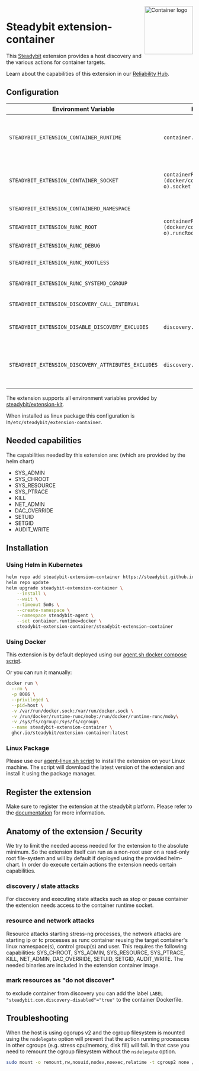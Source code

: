 <img src="./logo.svg" height="130" align="right" alt="Container logo">

# Steadybit extension-container

This [Steadybit](https://www.steadybit.com/) extension provides a host discovery and the various actions for container
targets.

Learn about the capabilities of this extension in
our [Reliability Hub](https://hub.steadybit.com/extension/com.steadybit.extension_container).

## Configuration

| Environment Variable                                | Helm value                                             | Meaning                                                                                                                    | Required | Default |
|-----------------------------------------------------|--------------------------------------------------------|----------------------------------------------------------------------------------------------------------------------------|----------|---------|
| `STEADYBIT_EXTENSION_CONTAINER_RUNTIME`             | `container.runtime`                                    | The container runtime to user either `docker`, `containerd` or `cri-o`. Will be automatically configured if not specified. | yes      | (auto)  |
| `STEADYBIT_EXTENSION_CONTAINER_SOCKET`              | `containerRuntimes.(docker/containerd/cri-o).socket`   | The socket used to connect to the container runtime. Will be automatically configured if not specified.                    | yes      | (auto)  |
| `STEADYBIT_EXTENSION_CONTAINERD_NAMESPACE`          |                                                        | The containerd namespace to use.                                                                                           | yes      | k8s.io  |
| `STEADYBIT_EXTENSION_RUNC_ROOT`                     | `containerRuntimes.(docker/containerd/cri-o).runcRoot` | The runc root to use.                                                                                                      | yes      | (auto)  |
| `STEADYBIT_EXTENSION_RUNC_DEBUG`                    |                                                        | Activate debug mode for runc.                                                                                              | yes      | k8s.io  |
| `STEADYBIT_EXTENSION_RUNC_ROOTLESS`                 |                                                        | Set value for runc --rootless parameter                                                                                    | yes      | k8s.io  |
| `STEADYBIT_EXTENSION_RUNC_SYSTEMD_CGROUP`           |                                                        | Set value for runc --systemd-cgroup parameter                                                                              | yes      | k8s.io  |
| `STEADYBIT_EXTENSION_DISCOVERY_CALL_INTERVAL`       |                                                        | Interval for container discovery                                                                                           | false    | `30s`   |
| `STEADYBIT_EXTENSION_DISABLE_DISCOVERY_EXCLUDES`    | `discovery.disableExcludes`                            | Ignore discovery excludes specified by `steadybit.com/discovery-disabled`                                                  | false    | `false` |
| `STEADYBIT_EXTENSION_DISCOVERY_ATTRIBUTES_EXCLUDES` | `discovery.attributes.excludes`                        | List of Target Attributes which will be excluded during discovery. Checked by key equality and supporting trailing "*"     | false    |         |

The extension supports all environment variables provided by [steadybit/extension-kit](https://github.com/steadybit/extension-kit#environment-variables).

When installed as linux package this configuration is in`/etc/steadybit/extension-container`.

## Needed capabilities

The capabilities needed by this extension are: (which are provided by the helm chart)

- SYS_ADMIN
- SYS_CHROOT
- SYS_RESOURCE
- SYS_PTRACE
- KILL
- NET_ADMIN
- DAC_OVERRIDE
- SETUID
- SETGID
- AUDIT_WRITE

## Installation

### Using Helm in Kubernetes

```sh
helm repo add steadybit-extension-container https://steadybit.github.io/extension-container
helm repo update
helm upgrade steadybit-extension-container \
    --install \
    --wait \
    --timeout 5m0s \
    --create-namespace \
    --namespace steadybit-agent \
    --set container.runtime=docker \
    steadybit-extension-container/steadybit-extension-container
```

### Using Docker

This extension is by default deployed using
our [agent.sh docker compose script](https://docs.steadybit.com/install-and-configure/install-agent/install-as-docker-container).

Or you can run it manually:

```sh
docker run \
  --rm \
  -p 8086 \
  --privileged \
  --pid=host \
  -v /var/run/docker.sock:/var/run/docker.sock \
  -v /run/docker/runtime-runc/moby:/run/docker/runtime-runc/moby\
  -v /sys/fs/cgroup:/sys/fs/cgroup\
  --name steadybit-extension-container \
  ghcr.io/steadybit/extension-container:latest
```

### Linux Package

Please use our [agent-linux.sh script](https://docs.steadybit.com/install-and-configure/install-agent/install-on-linux-hosts) to install the
extension on your Linux machine.
The script will download the latest version of the extension and install it using the package manager.

## Register the extension

Make sure to register the extension at the steadybit platform. Please refer to
the [documentation](https://docs.steadybit.com/integrate-with-steadybit/extensions/extension-installation) for more
information.

## Anatomy of the extension / Security

We try to limit the needed access needed for the extension to the absolute minimum. So the extension itself can run as a
non-root user on a read-only root file-system and will by default if deployed using the provided helm-chart.
In order do execute certain actions the extension needs certain capabilities.

### discovery / state attacks

For discovery and executing state attacks such as stop or pause container the extension needs access to the container
runtime socket.

### resource and network attacks

Resource attacks starting stress-ng processes, the network attacks are starting ip or tc processes as runc container
reusing the target container's linux namespace(s), control group(s) and user.
This requires the following capabilities: SYS_CHROOT, SYS_ADMIN, SYS_RESOURCE, SYS_PTRACE, KILL, NET_ADMIN, DAC_OVERRIDE, SETUID,
SETGID, AUDIT_WRITE.
The needed binaries are included in the extension container image.

### mark resources as "do not discover"

to exclude container from discovery you can add the label `LABEL "steadybit.com.discovery-disabled"="true"` to the container Dockerfile.

## Troubleshooting

When the host is using cgorups v2 and the cgroup filesystem is mounted using the `nsdelegate` option will prevent that the action running processces in other cgroups (e.g. stress cpu/memory, disk fill) will fail.
In that case you need to remount the cgroup filesystem without the `nsdelegate` option.

```sh
sudo mount -o remount,rw,nosuid,nodev,noexec,relatime -t cgroup2 none /sys/fs/cgroup
```
